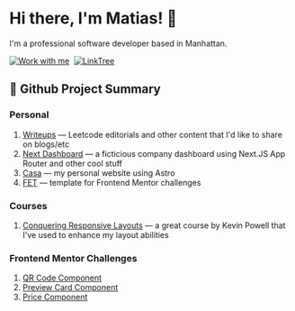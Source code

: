 <!-- Inspired by: https://github.com/YuriDevAT — thank you! -->
# Hi there, I'm Matias! 👋
I'm a professional software developer based in Manhattan.

<a href="https://matiaslagoevia.com/"><img src="https://img.shields.io/badge/WORK WITH ME-CC6699?style=for-the-badge&logoColor=white" alt="Work with me" /></a>&nbsp;
<a href="https://linktr.ee/matiaslagoevia"><img src="https://img.shields.io/badge/linktree-1de9b6?style=for-the-badge&logo=linktree&logoColor=white" alt="LinkTree" /></a>&nbsp;
  
## 📍 Github Project Summary
### Personal
1. [Writeups](https://github.com/matiaslagoevia/writeups) — Leetcode editorials and other content that I'd like to share on blogs/etc
2. [Next Dashboard](https://github.com/matiaslagoevia/next-dashboard) — a ficticious company dashboard using Next.JS App Router and other cool stuff
3. [Casa](https://github.com/matiaslagoevia/casa) — my personal website using Astro
4. [FET](https://github.com/matiaslagoevia/fet) — template for Frontend Mentor challenges

### Courses
1. [Conquering Responsive Layouts](https://github.com/matiaslagoevia/responsive-layouts) — a great course by Kevin Powell that I've used to enhance my layout abilities

### Frontend Mentor Challenges
1. [QR Code Component](https://github.com/matiaslagoevia/qr-code-component)
2. [Preview Card Component](https://github.com/matiaslagoevia/preview-card-component)
3. [Price Component](https://github.com/matiaslagoevia/price-component)
